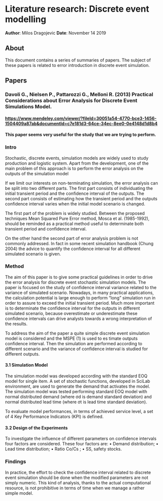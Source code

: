 # Literature research: Discrete event modelling

**Author**: Milos Dragojevic
**Date**: November 14 2019

## About

This document contains a series of summaries of papers. The subject of these papers is related to error introduction in discrete event simulation.

## Papers

### Davoli G., Nielsen P., Pattarozzi G., Melloni R. (2013) Practical Considerations about Error Analysis for Discrete Event Simulations Model.

#### https://www.mendeley.com/viewer/?fileId=30051a54-4770-bce3-1456-1504409a87ab&documentId=c7e181d3-64ce-34ec-8ee0-0e4148d1d8b4

#### This paper seems very useful for the study that we are trying to perform.

#### 

### Intro

Stochastic, discrete events, simulation models are widely used to study production and logistic system. Apart from the development, one of the main problem of this approach is to perform the error analysis on the outputs of the simulation model

If we limit our interests on non-terminating simulation, the error analysis can be split into two different parts. The first part consists of individuating the initial transient period and the confidence interval of the outputs. The second part consists of estimating how the transient period and the outputs confidence interval varies when the initial model scenario is changed.

The first part of the problem is widely studied.
Between the proposed techniques Mean Squared Pure Error method, Mosca et al. (1985-1992), should be reminded as a practical method useful to determinate both transient period  and confidence interval.

On the other hand the second part of error analysis problem is not commonly addressed. In fact in some recent simulation handbook (Chung 2004) the advice to quantify the confidence interval for all different simulated scenario is given.

### Method

The aim of this paper is to give some practical guidelines in order to drive the error analysis for discrete event stochastic simulation models. The paper is focused on the study of confidence interval variance related to the variance of simulated scenario. Nowadays, in many practical applications, the calculation potential is large enough to perform “long” simulation run in order to assure to exceed the initial transient period. Much more important is to determinate the confidence interval for the outputs in  different simulated scenario, because overestimate or underestimate these confidence intervals can drive analysts towards a wrong interpretation of the results. 

To address the aim of the paper a quite simple discrete event simulation model is considered and the MSPE (1) is used to es timate outputs confidence interval. Then the simulation are performed according to different scenario and the variance of confidence interval is studied for different outputs.

#### 3.1 Simulation Model 

The simulation model was developed according with the standard EOQ model for single item. A set of stochastic functions, developed in SciLab environment, are used to generate the demand that activates the model. The simulation model was tested performing standard EOQ model with normal distributed demand (where σd  is demand standard deviation) and normal distributed lead time (where σt  is lead time standard deviation).

To evaluate model performances, in terms of achieved service level, a set of  4 Key Performance Indicators (KPI) is defined.

#### 3.2 Design of the Experiments  

To investigate the influence of different parameters on confidence intervals four factors are considered. These four factors are: 
    • Demand distribution; 
    • Lead time distribution; 
    • Ratio Co/Cs ; 
    • SS, safety stocks. 

### Findings

In practice, the effort to check the confidence interval related to discrete event simulation should be done when the modified parameters are not simply numeric. This kind of analysis, thanks to the actual computational resource, is not prohibitive in terms of time when we manage a rather simple model.